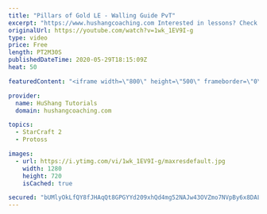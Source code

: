 ```yaml
---
title: "Pillars of Gold LE - Walling Guide PvT"
excerpt: "https://www.hushangcoaching.com Interested in lessons? Check out the website for more information ------------------------------------------------------------------------------------------------------- Want to support HuShang Tutorials directly? Patreon is a website where you can contribute a monthly"
originalUrl: https://youtube.com/watch?v=1wk_1EV9I-g
type: video
price: Free
length: PT2M30S
publishedDateTime: 2020-05-29T18:15:09Z
heat: 50

featuredContent: "<iframe width=\"800\" height=\"500\" frameborder=\"0\" src=\"https://www.youtube.com/embed/1wk_1EV9I-g\" allow=\"accelerometer; autoplay; encrypted-media; gyroscope; picture-in-picture\" allowfullscreen></iframe>"

provider:
  name: HuShang Tutorials
  domain: hushangcoaching.com

topics:
  - StarCraft 2
  - Protoss

images:
  - url: https://i.ytimg.com/vi/1wk_1EV9I-g/maxresdefault.jpg
    width: 1280
    height: 720
    isCached: true

secured: "bUMlyOkLfQY8fJHAqQt8GPGYYd209xhQd4mg52NAJw43OVZmo7NVpBy6x8DAL2hHsnQRJzcOfW2lVOa6RvZI3FKvngAp4efHHINJlwmgzsTZt4HqjbAQl7695sZbX+S5V0a2R32IC16m7Yz98MN1IClelClk9uSwaHRDQzS+sVW5yo9lGi9Iw+r4niby1wLK6264tBcQysZLDnhTLMFtW3rGp43SPp8kn343VgrdahItqZyhqWEXpOWgJNpg/IifTt3sYkKgmqJfpApWdx6RjzfT+4Ui1A6uDPdkd9h0eQadO96tJ5JNVwvNW/eV5+rsOxzR0KBOLqI1/C2DlkoI8jtLvaqAtTUWaxZpX3sve4kdxzOC3ALt4B58E9kM1tU43lDyxVSPJCibCFkyC5EdI5aD0232G4pLEbaxefR2tXk=;Rqc523c9U1UkQNG8ntipSg=="
---
```


